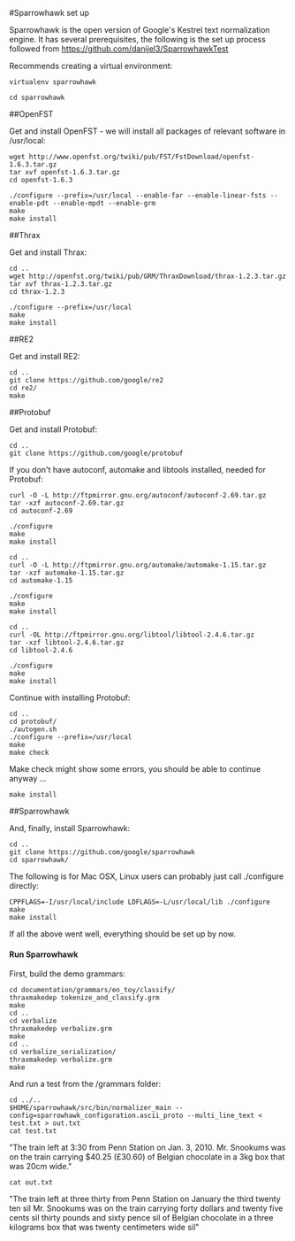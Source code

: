 #Sparrowhawk set up

Sparrowhawk is the open version of Google's Kestrel text normalization engine. It has several prerequisites, the following is the set up process followed from https://github.com/danijel3/SparrowhawkTest

Recommends creating a virtual environment:

    virtualenv sparrowhawk

    cd sparrowhawk

##OpenFST
  
Get and install OpenFST - we will install all packages of relevant software in /usr/local:

    wget http://www.openfst.org/twiki/pub/FST/FstDownload/openfst-1.6.3.tar.gz
    tar xvf openfst-1.6.3.tar.gz 
    cd openfst-1.6.3
 
    ./configure --prefix=/usr/local --enable-far --enable-linear-fsts --enable-pdt --enable-mpdt --enable-grm
    make
    make install

##Thrax

Get and install Thrax:

    cd ..
    wget http://openfst.org/twiki/pub/GRM/ThraxDownload/thrax-1.2.3.tar.gz
    tar xvf thrax-1.2.3.tar.gz 
    cd thrax-1.2.3
	
    ./configure --prefix=/usr/local
    make
    make install

##RE2
	
Get and install RE2:

    cd ..
    git clone https://github.com/google/re2
    cd re2/
    make

##Protobuf
	
Get and install Protobuf:

    cd ..
    git clone https://github.com/google/protobuf

If you don't have autoconf, automake and libtools installed, needed for Protobuf:

    curl -O -L http://ftpmirror.gnu.org/autoconf/autoconf-2.69.tar.gz
    tar -xzf autoconf-2.69.tar.gz 
    cd autoconf-2.69

    ./configure
    make
    make install

    cd ..
    curl -O -L http://ftpmirror.gnu.org/automake/automake-1.15.tar.gz
    tar -xzf automake-1.15.tar.gz 
    cd automake-1.15

    ./configure
    make
    make install
	
    cd ..
    curl -OL http://ftpmirror.gnu.org/libtool/libtool-2.4.6.tar.gz
    tar -xzf libtool-2.4.6.tar.gz 
    cd libtool-2.4.6
	
    ./configure
    make
    make install
 
Continue with installing Protobuf:
  
    cd ..
    cd protobuf/
    ./autogen.sh 
    ./configure --prefix=/usr/local
    make
    make check

Make check might show some errors, you should be able to continue anyway ...

    make install


##Sparrowhawk

And, finally, install Sparrowhawk:

    cd ..
    git clone https://github.com/google/sparrowhawk
    cd sparrowhawk/

The following is for Mac OSX, Linux users can probably just call ./configure directly:

    CPPFLAGS=-I/usr/local/include LDFLAGS=-L/usr/local/lib ./configure
    make
    make install

If all the above went well, everything should be set up by now.

#### Run Sparrowhawk

First, build the demo grammars:

    cd documentation/grammars/en_toy/classify/
    thraxmakedep tokenize_and_classify.grm 
    make
    cd ..
    cd verbalize
    thraxmakedep verbalize.grm 
    make
    cd ..
    cd verbalize_serialization/
    thraxmakedep verbalize.grm 
    make

And run a test from the /grammars folder:

    cd ../..
    $HOME/sparrowhawk/src/bin/normalizer_main --config=sparrowhawk_configuration.ascii_proto --multi_line_text < test.txt > out.txt
    cat test.txt 

"The train left at 3:30 from Penn Station on Jan. 3, 2010. Mr. Snookums
was on the train carrying $40.25 (£30.60) of Belgian chocolate in a 3kg box that
was 20cm wide."

    cat out.txt
	
"The train left at three thirty from Penn Station on January the third twenty ten sil
Mr. Snookums was on the train carrying forty dollars and twenty five cents sil thirty pounds and sixty pence sil of Belgian chocolate in a three kilograms box that was twenty centimeters wide sil"


